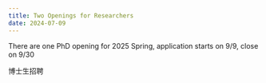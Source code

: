 ```yaml
---
title: Two Openings for Researchers
date: 2024-07-09
---
```


There are one PhD opening for 2025 Spring, application starts on 9/9, close on 9/30 
<!--more-->

博士生招聘